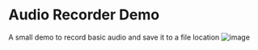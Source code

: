 # Audio Recorder Demo
A small demo to record basic audio and save it to a file location
![image](https://github.com/LiamPalmqvist/Audio-Recorder-Demo/assets/38404738/3097466b-c48c-4eed-a227-91c0ed31d41c)
